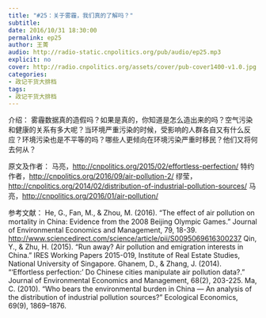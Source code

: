 ```yaml
---
title: "#25：关于雾霾，我们真的了解吗？"
subtitle: 
date: 2016/10/31 18:30:00
permalink: ep25
author: 王菁
audio: http://radio-static.cnpolitics.org/pub/audio/ep25.mp3
explicit: no
cover: http://radio.cnpolitics.org/assets/cover/pub-cover1400-v1.0.jpg
categories:
- 政记干货大排档
tags:
- 政记干货大排档
---
```


介绍： 雾霾数据真的造假吗？如果是真的，你知道是怎么造出来的吗？空气污染和健康的关系有多大呢？当环境严重污染的时候，受影响的人群各自又有什么反应？环境污染也是不平等的吗？哪些人更倾向在环境污染严重时移民？他们又将何去何从？

原文及作者：
马亮，http://cnpolitics.org/2015/02/effortless-perfection/
特约作者，http://cnpolitics.org/2016/09/air-pollution-2/
缪莹，http://cnpolitics.org/2014/02/distribution-of-industrial-pollution-sources/ 
马亮，http://cnpolitics.org/2016/01/air-pollution/ 

参考文献：
He, G., Fan, M., & Zhou, M. (2016). “The effect of air pollution on mortality in China: Evidence from the 2008 Beijing Olympic Games.” Journal of Environmental Economics and Management, 79, 18-39. http://www.sciencedirect.com/science/article/pii/S0095069616300237
Qin, Y., & Zhu, H. (2015). “Run away? Air pollution and emigration interests in China.” IRES Working Papers 2015-019, Institute of Real Estate Studies, National University of Singapore.
Ghanem, D., & Zhang, J. (2014). “‘Effortless perfection:’ Do Chinese cities manipulate air pollution data?.” Journal of Environmental Economics and Management, 68(2), 203-225.
Ma, C. (2010). “Who bears the environmental burden in China — An analysis of the distribution of industrial pollution sources?” Ecological Economics, 69(9), 1869–1876.